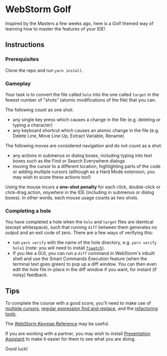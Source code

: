 # WebStorm Golf
Inspired by the Masters a few weeks ago, here is a Golf themed way of learning how to master the features of your IDE!

## Instructions
### Prerequisites
Clone the repo and run `yarn install`.

### Gameplay
Your task is to convert the file called `hole` into the one called `target` in the fewest number of "shots" (atomic modifications of the file) that you can. 

The following count as one shot:
- any single key press which causes a change in the file (e.g. deleting or typing a character)
- any keyboard shortcut which causes an atomic change in the file (e.g. Delete Line, Move Line Up, Extract Variable, Rename)

The following moves are considered navigation and do not count as a shot:
- any actions in submenus or dialog boxes, including typing into text boxes such as the Find or Search Everywhere dialogs
- moving the cursor to a different location, highlighting parts of the code or adding multiple cursors  (although as a Hard Mode extension, you may wish to score these actions too!)

Using the mouse incurs a **one-shot penalty** for each click, double-click or click-drag action, _anywhere_ in the IDE (including in submenus or dialog boxes). In other words, each mouse usage counts as two shots.

### Completing a hole
You have completed a hole when the `hole` and `target` files are identical (except whitespace), such that running `diff` between them generates no output and an exit code of zero. There are a few ways of verifying this:
* run `yarn verify` with the name of the hole directory, e.g. `yarn verify hole1`
(note: you will need to install [`fswatch`](https://github.com/emcrisostomo/fswatch)).
* If you like a GUI, you can run a `diff` command in WebStorm's inbuilt shell and use the Smart Commands Execution feature (when the terminal text goes green) to pop up a diff window. You can then even edit the hole file in-place in the diff window if you want, for instant (if noisy) feedback.

## Tips
To complete the course with a good score, you'll need to make use of [multiple cursors](https://www.jetbrains.com/webstorm/guide/tips/multi-cursor/), [regular expression find and replace](https://www.jetbrains.com/help/webstorm/tutorial-finding-and-replacing-text-using-regular-expressions.html), and the [refactoring tools](https://www.jetbrains.com/help/webstorm/refactoring-source-code.html).

The [WebStorm Keymap Reference](https://resources.jetbrains.com/storage/products/webstorm/docs/WebStorm_ReferenceCard.pdf) may be useful.

If you are working with a partner, you may wish to install [Presentation Assistant](https://plugins.jetbrains.com/plugin/7345-presentation-assistant) to make it easier for them to see what you are doing.


Good luck!

